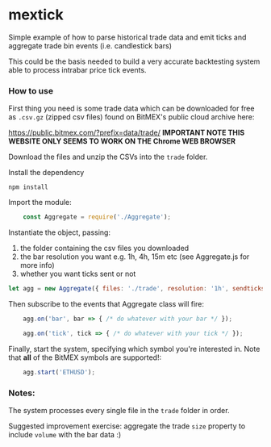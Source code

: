 
# mextick
Simple example of how to parse historical trade data and emit ticks and aggregate trade bin events (i.e. candlestick bars)

This could be the basis needed to build a very accurate backtesting system able to process intrabar price tick events.


### How to use 

First thing you need is some trade data which can be downloaded for free as `.csv.gz` (zipped csv files) found on BitMEX's public cloud archive here:

https://public.bitmex.com/?prefix=data/trade/
**IMPORTANT NOTE THIS WEBSITE ONLY SEEMS TO WORK ON THE Chrome WEB BROWSER**

Download the files and unzip the CSVs into the `trade` folder.


Install the dependency 

```
npm install
```

Import the module:
```js
    const Aggregate = require('./Aggregate');
```

Instantiate the object, passing:

1. the folder containing the csv files you downloaded
2. the bar resolution you want e.g. 1h, 4h, 15m etc (see Aggregate.js for more info)
3. whether you want ticks sent or not

```js
let agg = new Aggregate({ files: './trade', resolution: '1h', sendticks: true });
```

Then subscribe to the events that Aggregate class will fire:


```js
    agg.on('bar', bar => { /* do whatever with your bar */ });

    agg.on('tick', tick => { /* do whatever with your tick */ });
```

Finally, start the system, specifying which symbol you're interested in.
Note that **all** of the BitMEX symbols are supported!:

```js
    agg.start('ETHUSD');
```

### Notes:

The system processes every single file in the `trade` folder in order. 

Suggested improvement exercise: aggregate the trade `size` property to include `volume` with the bar data :)

